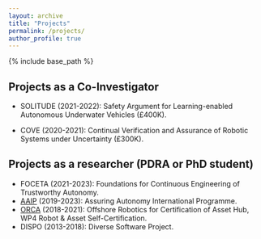 ```yaml
---
layout: archive
title: "Projects"
permalink: /projects/
author_profile: true
---
```


{% include base_path %}
## Projects as a Co-Investigator

* SOLITUDE (2021-2022): Safety Argument for Learning-enabled Autonomous Underwater Vehicles (£400K).

* COVE (2020-2021): Continual Verification and Assurance of Robotic Systems under Uncertainty (£300K).

## Projects as a researcher (PDRA or PhD student)

* FOCETA (2021-2023): Foundations for Continuous Engineering of Trustworthy Autonomy. <!-- The original website https://cordis.europa.eu/project/id/956123 -->
* [AAIP](https://www.york.ac.uk/assuring-autonomy/) (2019-2023): Assuring Autonomy International Programme.
* [ORCA](https://orcahub.org/) (2018-2021): Offshore Robotics for Certification of Asset Hub, WP4 Robot & Asset Self-Certification.
* DISPO (2013-2018): Diverse Software Project.

<!--- * [D3S](https://www.city.ac.uk/news/2015/march/researchers-at-citys-centre-for-software-reliability-are-the-recipients-of-a-563,089?_ga=2.59807981.1333885745.1591914624-1211411249.1591914624) (2017-2018): Diversity and Defense in Depth for Security – A Probabilistic Approach.--->


<!---
(https://cgi.csc.liv.ac.uk/~acps/projects/SOLITUDE.html)
(https://orcahub.org/engagement/partnership-fund/cove)
(http://www.foceta-project.eu/)
(https://researchcentres.city.ac.uk/software-reliability/research/research-projects/dispo)
--->